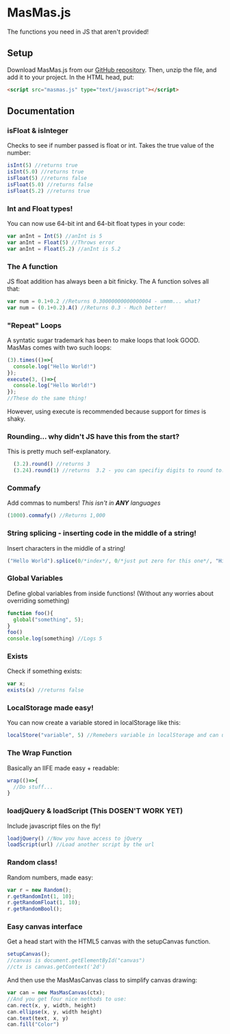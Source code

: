 # MasMas.js  
The functions you need in JS that aren't provided!  

## Setup  

Download MasMas.js from our [GitHub repository][GitHub Main].  Then, unzip the file, and add it to your project.
In the HTML head, put:
```html
<script src="masmas.js" type="text/javascript"></script>
```

## Documentation  

### isFloat & isInteger
Checks to see if number passed is float or int. Takes the true value of the number:
```js
isInt(5) //returns true
isInt(5.0) //returns true
isFloat(5) //returns false
isFloat(5.0) //returns false
isFloat(5.2) //returns true
```

### Int and Float types!
You can now use 64-bit int and 64-bit float types in your code:
```js
var anInt = Int(5) //anInt is 5
var anInt = Float(5) //Throws error
var anInt = Float(5.2) //anInt is 5.2
```
### The A function
JS float addition has always been a bit finicky.
The A function solves all that:
```js
var num = 0.1+0.2 //Returns 0.30000000000000004 - ummm... what?
var num = (0.1+0.2).A() //Returns 0.3 - Much better!
```
### "Repeat" Loops
A syntatic sugar trademark has been to make loops that look GOOD. MasMas comes with two such loops:
```js
(3).times(()=>{
  console.log("Hello World!")
});
execute(3, ()=>{
  console.log("Hello World!")
});
//These do the same thing! 
```
However, using execute is recommended because support for *times* is shaky.
### Rounding... why didn't JS have this from the start?
This is pretty much self-explanatory.
```js
  (3.2).round() //returns 3
  (3.24).round(1) //returns  3.2 - you can specifiy digits to round to.
```
### Commafy
Add commas to numbers! *This isn't in **ANY** languages*
```js
(1000).commafy() //Returns 1,000
```
### String splicing - inserting code in the middle of a string!
Insert characters in the middle of a string!
```js
("Hello World").splice(0/*index*/, 0/*just put zero for this one*/, "Hi") //returns "HiHello World"
```
### Global Variables
Define global variables from inside functions! (Without any worries about overriding something)
```js
function foo(){
  global("something", 5);
}
foo()
console.log(something) //Logs 5
```
### Exists
Check if something exists:
```js
var x;
exists(x) //returns false
```

### LocalStorage made easy!
You can now create a variable stored in localStorage like this:
```js
localStore("variable", 5) //Remebers variable in localStorage and can update
```
### The Wrap Function
Basically an IIFE made easy + readable:
```js
wrap(()=>{
  //Do stuff...
}
```
### loadjQuery & loadScript (This DOSEN'T WORK YET)
Include javascript files on the fly!
```js
loadjQuery() //Now you have access to jQuery
loadScript(url) //Load another script by the url
```
### Random class!
Random numbers, made easy:
```js
var r = new Random();
r.getRandomInt(1, 10);
r.getRandomFloat(1, 10);
r.getRandomBool();
```
### Easy canvas interface
Get a head start with the HTML5 canvas with the setupCanvas function.
```js
setupCanvas();
//canvas is document.getElementById("canvas")
//ctx is canvas.getContext('2d')
```
And then use the MasMasCanvas class to simplify canvas drawing:
```js
var can = new MasMasCanvas(ctx);
//And you get four nice methods to use:
can.rect(x, y, width, height)
can.ellipse(x, y, width height)
can.text(text, x, y)
can.fill("Color")
```
[GitHub Main]: https://github.com/MasMas-js/MasMas.js
